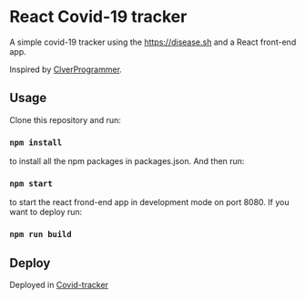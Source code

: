 # React Covid-19 tracker

A simple covid-19 tracker using the https://disease.sh and a React front-end app.

Inspired by [ClverProgrammer](https://www.youtube.com/watch?v=cF3pIMJUZxM).

## Usage

Clone this repository and run:

### `npm install`

to install all the npm packages in packages.json. And then run:

### `npm start`

to start the react frond-end app in development mode on port 8080.
If you want to deploy run:

### `npm run build`

## Deploy

Deployed in [Covid-tracker](http://piserver.ddns.net:8080/react-covid-track)
